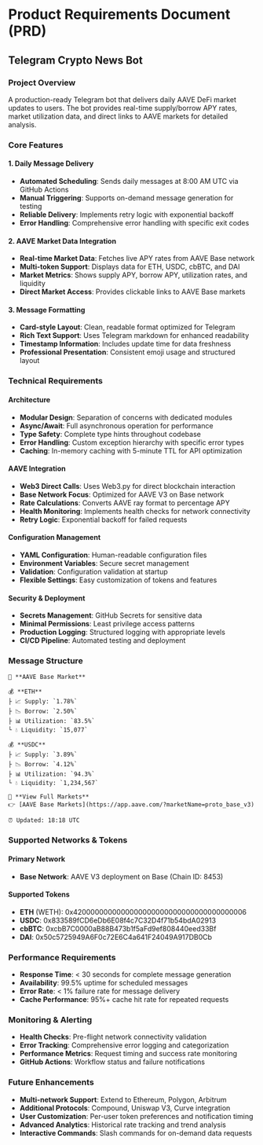 # Product Requirements Document (PRD)
## Telegram Crypto News Bot

### **Project Overview**
A production-ready Telegram bot that delivers daily AAVE DeFi market updates to users. The bot provides real-time supply/borrow APY rates, market utilization data, and direct links to AAVE markets for detailed analysis.

### **Core Features**

#### **1. Daily Message Delivery**
- **Automated Scheduling**: Sends daily messages at 8:00 AM UTC via GitHub Actions
- **Manual Triggering**: Supports on-demand message generation for testing
- **Reliable Delivery**: Implements retry logic with exponential backoff
- **Error Handling**: Comprehensive error handling with specific exit codes

#### **2. AAVE Market Data Integration**
- **Real-time Market Data**: Fetches live APY rates from AAVE Base network
- **Multi-token Support**: Displays data for ETH, USDC, cbBTC, and DAI
- **Market Metrics**: Shows supply APY, borrow APY, utilization rates, and liquidity
- **Direct Market Access**: Provides clickable links to AAVE Base markets

#### **3. Message Formatting**
- **Card-style Layout**: Clean, readable format optimized for Telegram
- **Rich Text Support**: Uses Telegram markdown for enhanced readability
- **Timestamp Information**: Includes update time for data freshness
- **Professional Presentation**: Consistent emoji usage and structured layout

### **Technical Requirements**

#### **Architecture**
- **Modular Design**: Separation of concerns with dedicated modules
- **Async/Await**: Full asynchronous operation for performance
- **Type Safety**: Complete type hints throughout codebase
- **Error Handling**: Custom exception hierarchy with specific error types
- **Caching**: In-memory caching with 5-minute TTL for API optimization

#### **AAVE Integration**
- **Web3 Direct Calls**: Uses Web3.py for direct blockchain interaction
- **Base Network Focus**: Optimized for AAVE V3 on Base network
- **Rate Calculations**: Converts AAVE ray format to percentage APY
- **Health Monitoring**: Implements health checks for network connectivity
- **Retry Logic**: Exponential backoff for failed requests

#### **Configuration Management**
- **YAML Configuration**: Human-readable configuration files
- **Environment Variables**: Secure secret management
- **Validation**: Configuration validation at startup
- **Flexible Settings**: Easy customization of tokens and features

#### **Security & Deployment**
- **Secrets Management**: GitHub Secrets for sensitive data
- **Minimal Permissions**: Least privilege access patterns
- **Production Logging**: Structured logging with appropriate levels
- **CI/CD Pipeline**: Automated testing and deployment

### **Message Structure**
```
🏦 **AAVE Base Market**

💰 **ETH**
├ 📈 Supply: `1.78%`
├ 📉 Borrow: `2.50%`
├ 📊 Utilization: `83.5%`
└ 💧 Liquidity: `15,077`

💰 **USDC**
├ 📈 Supply: `3.89%`
├ 📉 Borrow: `4.12%`
├ 📊 Utilization: `94.3%`
└ 💧 Liquidity: `1,234,567`

🔗 **View Full Markets**
👉 [AAVE Base Markets](https://app.aave.com/?marketName=proto_base_v3)

⏰ Updated: 18:18 UTC
```

### **Supported Networks & Tokens**

#### **Primary Network**
- **Base Network**: AAVE V3 deployment on Base (Chain ID: 8453)

#### **Supported Tokens**
- **ETH** (WETH): 0x4200000000000000000000000000000000000006
- **USDC**: 0x833589fCD6eDb6E08f4c7C32D4f71b54bdA02913
- **cbBTC**: 0xcbB7C0000aB88B473b1f5aFd9ef808440eed33Bf
- **DAI**: 0x50c5725949A6F0c72E6C4a641F24049A917DB0Cb

### **Performance Requirements**
- **Response Time**: < 30 seconds for complete message generation
- **Availability**: 99.5% uptime for scheduled messages
- **Error Rate**: < 1% failure rate for message delivery
- **Cache Performance**: 95%+ cache hit rate for repeated requests

### **Monitoring & Alerting**
- **Health Checks**: Pre-flight network connectivity validation
- **Error Tracking**: Comprehensive error logging and categorization
- **Performance Metrics**: Request timing and success rate monitoring
- **GitHub Actions**: Workflow status and failure notifications

### **Future Enhancements**
- **Multi-network Support**: Extend to Ethereum, Polygon, Arbitrum
- **Additional Protocols**: Compound, Uniswap V3, Curve integration
- **User Customization**: Per-user token preferences and notification timing
- **Advanced Analytics**: Historical rate tracking and trend analysis
- **Interactive Commands**: Slash commands for on-demand data requests